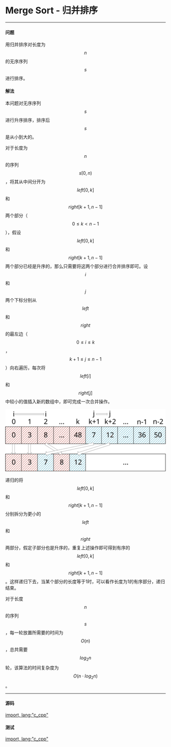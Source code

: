 # Merge Sort - 归并排序

--------

#### 问题

用归并排序对长度为$$ n $$的无序序列$$ s $$进行排序。

#### 解法

本问题对无序序列$$ s $$进行升序排序，排序后$$ s $$是从小到大的。

对于长度为$$ n $$的序列$$ s[0,n) $$，将其从中间分开为$$ left[0,k] $$和$$ right[k+1,n-1] $$两个部分（$$ 0 \le k \lt n-1 $$），假设$$ left[0,k] $$和$$ right[k+1,n-1] $$两个部分已经是升序的，那么只需要将这两个部分进行合并排序即可。设$$ i $$和$$ j $$两个下标分别从$$ left $$和$$ right $$的最左边（$$ 0 \le i \le k $$，$$ k+1 \le j \le n-1 $$）向右遍历，每次将$$ left[i] $$和$$ right[j] $$中较小的值插入新的数组中，即可完成一次合并操作。

![MergeSort1.svg](../res/MergeSort1.svg)

递归的将$$ left[0,k] $$和$$ right[k+1,n-1] $$分别拆分为更小的$$ left $$和$$ right $$两部分，假定子部分也是升序的，重复上述操作即可得到有序的$$ left[0,k] $$和$$ right[k+1,n-1] $$。这样递归下去，当某个部分的长度等于1时，可以看作长度为1的有序部分，递归结束。

对于长度$$ n $$的序列$$ s $$，每一轮放置所需要的时间为$$ O(n) $$，总共需要$$ log_{2}n $$轮，该算法的时间复杂度为$$ O(n \cdot log_{2}⁡n) $$。

--------

#### 源码

[import, lang:"c_cpp"](../../../src/Sort/MergeSort.hpp)

#### 测试

[import, lang:"c_cpp"](../../../src/Sort/MergeSort.cpp)
